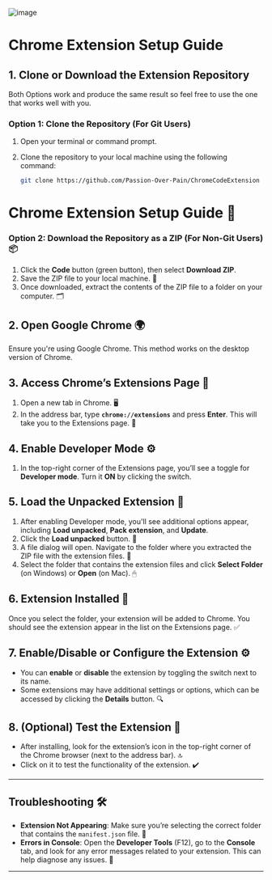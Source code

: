 ![image](https://github.com/user-attachments/assets/f8f6b8d3-4531-4efc-971a-1313e7eb2b96)

# Chrome Extension Setup Guide

## 1. Clone or Download the Extension Repository

Both Options work and produce the same result so feel free to use the one that works well with you.

### Option 1: Clone the Repository (For Git Users)
1. Open your terminal or command prompt.
2. Clone the repository to your local machine using the following command:

   ```bash
   git clone https://github.com/Passion-Over-Pain/ChromeCodeExtension
   ```

# Chrome Extension Setup Guide 🚀

### Option 2: Download the Repository as a ZIP (For Non-Git Users) 📦
1. Click the **Code** button (green button), then select **Download ZIP**. 
2. Save the ZIP file to your local machine. 💾
3. Once downloaded, extract the contents of the ZIP file to a folder on your computer. 🗂️

## 2. Open Google Chrome 🌍

Ensure you're using Google Chrome. This method works on the desktop version of Chrome. 

## 3. Access Chrome’s Extensions Page 🔧
1. Open a new tab in Chrome. 🖥️
2. In the address bar, type **`chrome://extensions`** and press **Enter**. This will take you to the Extensions page. 📜

## 4. Enable Developer Mode ⚙️
1. In the top-right corner of the Extensions page, you’ll see a toggle for **Developer mode**. Turn it **ON** by clicking the switch. 

## 5. Load the Unpacked Extension 📂
1. After enabling Developer mode, you'll see additional options appear, including **Load unpacked**, **Pack extension**, and **Update**. 
2. Click the **Load unpacked** button. 📂
3. A file dialog will open. Navigate to the folder where you extracted the ZIP file with the extension files. 📁
4. Select the folder that contains the extension files and click **Select Folder** (on Windows) or **Open** (on Mac). 🖱

## 6. Extension Installed 🎉
Once you select the folder, your extension will be added to Chrome. You should see the extension appear in the list on the Extensions page. ✅

## 7. Enable/Disable or Configure the Extension ⚙️
- You can **enable** or **disable** the extension by toggling the switch next to its name. 
- Some extensions may have additional settings or options, which can be accessed by clicking the **Details** button. 🔍

## 8. (Optional) Test the Extension 🧪
- After installing, look for the extension’s icon in the top-right corner of the Chrome browser (next to the address bar). 🔝
- Click on it to test the functionality of the extension. ✔️

---

## Troubleshooting 🛠️
- **Extension Not Appearing**: Make sure you’re selecting the correct folder that contains the `manifest.json` file. 📄
- **Errors in Console**: Open the **Developer Tools** (F12), go to the **Console** tab, and look for any error messages related to your extension. This can help diagnose any issues. 💬

---

